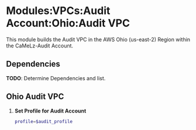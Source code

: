 # Modules:VPCs:Audit Account:Ohio:Audit VPC

This module builds the Audit VPC in the AWS Ohio (us-east-2) Region within the CaMeLz-Audit Account.

## Dependencies

**TODO**: Determine Dependencies and list.

## Ohio Audit VPC

1. **Set Profile for Audit Account**

    ```bash
    profile=$audit_profile
    ```
